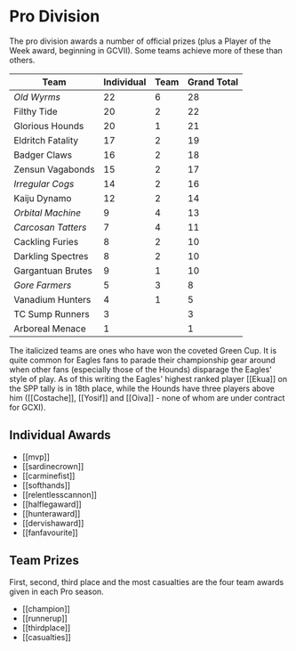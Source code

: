 # Pro Division

The pro division awards a number of official prizes (plus a Player of the Week award, beginning in GCVII). Some teams achieve more of these than others.

| Team | Individual | Team | Grand Total |
|---|---|---|---|
| *Old Wyrms* | 22 | 6 | 28 |
| Filthy Tide | 20 | 2 | 22 |
| Glorious Hounds | 20 | 1 | 21 |
| Eldritch Fatality | 17 | 2 | 19 |
| Badger Claws | 16 | 2 | 18 |
| Zensun Vagabonds | 15 | 2 | 17 |
| *Irregular Cogs* | 14 | 2 | 16 |
| Kaiju Dynamo | 12 | 2 | 14 |
| *Orbital Machine* | 9 | 4 | 13 |
| *Carcosan Tatters* | 7 | 4 | 11 |
| Cackling Furies | 8 | 2 | 10 |
| Darkling Spectres | 8 | 2 | 10 |
| Gargantuan Brutes | 9 | 1 | 10 |
| *Gore Farmers* | 5 | 3 | 8 |
| Vanadium Hunters | 4 | 1 | 5 |
| TC Sump Runners | 3 |  | 3 |
| Arboreal Menace | 1 |  | 1 |

The italicized teams are ones who have won the coveted Green Cup. It is quite common for Eagles fans to parade their championship gear around when other fans (especially those of the Hounds) disparage the Eagles' style of play. As of this writing the Eagles' highest ranked player [[Ekua]] on the SPP tally is in 18th place, while the Hounds have three players above him ([[Costache]], [[Yosif]] and [[Oiva]] - none of whom are under contract for GCXI).

## Individual Awards

* [[mvp]]
* [[sardinecrown]]
* [[carminefist]]
* [[softhands]]
* [[relentlesscannon]]
* [[halflegaward]]
* [[hunteraward]]
* [[dervishaward]]
* [[fanfavourite]]

## Team Prizes

First, second, third place and the most casualties are the four team awards given in each Pro season.

* [[champion]]
* [[runnerup]]
* [[thirdplace]]
* [[casualties]]
